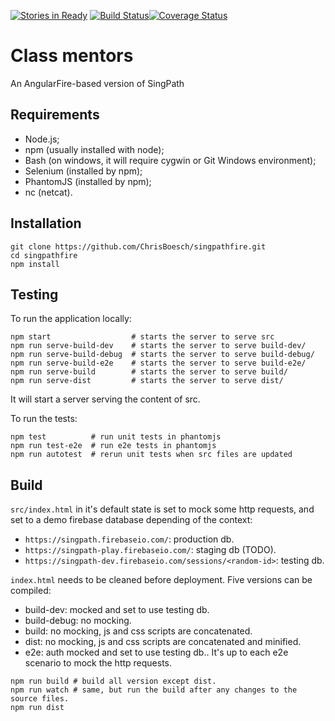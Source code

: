 [![Stories in Ready](https://badge.waffle.io/chrisboesch/singpathfire.png?label=ready&title=Ready)](https://waffle.io/chrisboesch/singpathfire)
[![Build Status](https://travis-ci.org/ChrisBoesch/singpathfire.svg)](https://travis-ci.org/ChrisBoesch/singpathfire)[![Coverage Status](https://coveralls.io/repos/ChrisBoesch/singpathfire/badge.svg)](https://coveralls.io/r/ChrisBoesch/singpathfire)

# Class mentors

An AngularFire-based version of SingPath


## Requirements

- Node.js;
- npm (usually installed with node);
- Bash (on windows, it will require cygwin or Git Windows environment);
- Selenium (installed by npm);
- PhantomJS (installed by npm);
- nc (netcat).


## Installation

```
git clone https://github.com/ChrisBoesch/singpathfire.git
cd singpathfire
npm install
```

## Testing

To run the application locally:
```
npm start                  # starts the server to serve src
npm run serve-build-dev    # starts the server to serve build-dev/
npm run serve-build-debug  # starts the server to serve build-debug/
npm run serve-build-e2e    # starts the server to serve build-e2e/
npm run serve-build        # starts the server to serve build/
npm run serve-dist         # starts the server to serve dist/
```
It will start a server serving the content of src.

To run the tests:
```
npm test          # run unit tests in phantomjs
npm run test-e2e  # run e2e tests in phantomjs
npm run autotest  # rerun unit tests when src files are updated
```

## Build

`src/index.html` in it's default state is set to mock some http requests,
and set to a demo firebase database depending of the context:

- `https://singpath.firebaseio.com/`: production db.
- `https://singpath-play.firebaseio.com/`: staging db (TODO).
- `https://singpath-dev.firebaseio.com/sessions/<random-id>`: testing db.


`index.html` needs to be cleaned before deployment. Five versions can be compiled:

- build-dev: mocked and set to use testing db.
- build-debug: no mocking.
- build: no mocking, js and css scripts are concatenated.
- dist: no mocking, js and css scripts are concatenated and minified.
- e2e: auth mocked and set to use testing db.. It's up to each e2e scenario to 
  mock the http requests. 

```
npm run build # build all version except dist.
npm run watch # same, but run the build after any changes to the source files.
npm run dist
```
